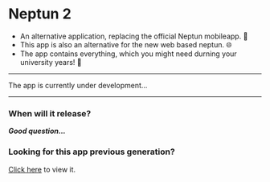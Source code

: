 # Neptun 2
- An alternative application, replacing the official Neptun mobileapp. 📱
- This app is also an alternative for the new web based neptun. 🌐
- The app contains everything, which you might need durning your university years! 🥳

---
The app is currently under development...

---
### When will it release?
***Good question...***


### Looking for this app previous generation?
[Click here](https://github.com/domedav/Neptun-2) to view it.
